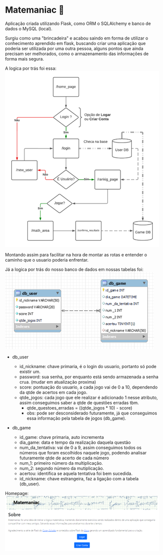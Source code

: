 # Matemaniac 🔢

Aplicação criada utilizando Flask, como ORM o SQLAlchemy e banco de dados o MySQL (local).

Surgiu como uma "brincadeira" e acabou saindo em forma de utilizar o conhecimento aprendido em flask, buscando criar uma aplicação que poderia ser utilizada por uma outra pessoa, alguns pontos que ainda precisam ser melhorados, como o armazenamento das informações de forma mais segura.

A logica por trás foi essa:
![workflow da aplicação](assets/matemaniac.png)

Montando assim para facilitar na hora de montar as rotas e entender o caminho que o usuario poderia enfrentar.


Já a logica por trás do nosso banco de dados em nossas tabelas foi:<br>
![logica banco de dados](assets/tabela_diagrama.png)

- db_user
    - id_nickname: chave primaria, é o login do usuario, portanto só pode existir um.
    - password: sua senha, por enquanto está sendo armazenada a senha crua. (mudar em atualização proxima)
    - score: pontuação do usuario, a cada jogo vai de 0 a 10, dependendo da qtde de acertos em cada jogo.
    - qtde_jogos: cada jogo que ele realizar é adicionado 1 nesse atributo, assim conseguimos saber a qtde de questões erradas tbm.
        - qtde_questoes_erradas = ((qtde_jogos * 10) - score)
        - obs: pode ser desconsiderado futuramente, já que conseguimos essa informação pela tabela de jogos (db_game).

- db_game
    - id_game: chave primaria, auto incrementa
    - dia_game: data e tempo da realização daquela questão
    - num_da_tentativa: vai de 0 a 9, assim conseguimos todos os números que foram escolhidos naquele jogo, podendo analisar futuramente qtde de acerto de cada número
    - num_1: primeiro número da multiplicação.
    - num_2: segundo número da mutiplicação.
    - acertou: identifica se aquela tentativa foi bem sucedida.
    - id_nickname: chave estrangeira, faz a ligação com a tabela (db_user).


Homepage:
![home page do matemaniac](assets/home_matemaniac.png)
